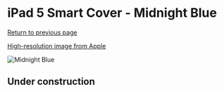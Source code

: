 # iPad 5 Smart Cover - Midnight Blue

[Return to previous page](/ipad_air)

[High-resolution image from Apple](https://store.storeimages.cdn-apple.com/8756/as-images.apple.com/is/MQ4P2?wid=4500&hei=4500&fmt=png)

<div style="width: 512px"><img src="/almost_uncompressed/MQ4P2.webp" alt="Midnight Blue"></div>

## Under construction
